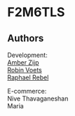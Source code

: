 # F2M6TLS

## Authors

Development:  
[Amber Zijp](https://github.com/AmberRosanne)  
[Robin Voets](https://github.com/robinpdvoets)  
[Raphael Rebel](https://github.com/RaphaelRebel)

E-commerce:  
Nive Thavaganeshan  
Maria


